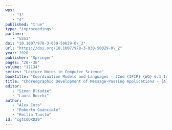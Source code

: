 ```yaml
---
wps: 
   - "3"
   - "4"
published: "true"
type: "inproceedings"
partner: 
   - "GSSI"
doi: "10.1007/978-3-030-50029-0\_2"
url: "https://doi.org/10.1007/978-3-030-50029-0\_2"
year: 2020
publisher: "Springer"
pages: "20--36"
volume: "12134"
series: "Lecture Notes in Computer Science"
booktitle: "Coordination Models and Languages - 22nd {IFIP} {WG} 6.1 International Conference, {COORDINATION} 2020, Held as Part of the 15th International Federated Conference on Distributed Computing Techniques, DisCoTec 2020, Valletta, Malta, June 15-19, 2020, Proceedings"
title: "Choreographic Development of Message-Passing Applications - {A} Tutorial"
editor: 
   - "Simon Bliudze"
   - "Laura Bocchi"
author: 
   - "Alex Coto"
   - "Roberto Guanciale"
   - "Emilio Tuosto"
id: "cgtCOORD20"
---
```

